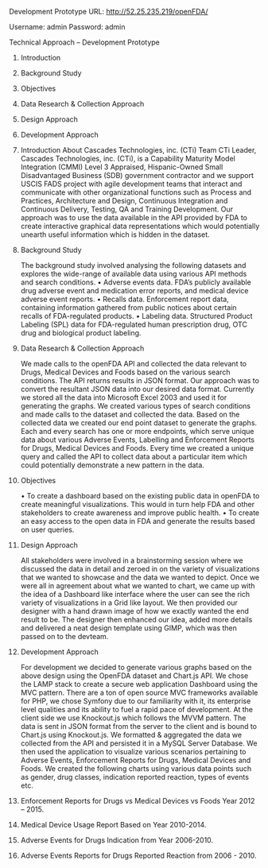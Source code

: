 
Development Prototype URL: http://52.25.235.219/openFDA/

Username: admin 
Password: admin


Technical Approach – Development Prototype


1.	Introduction
2.	Background Study
3.	Objectives
4.	Data Research & Collection Approach
5.	Design Approach
6.	Development Approach



1.	Introduction
  About Cascades Technologies, inc. (CTi)
    Team CTi Leader, Cascades Technologies, inc. (CTi), is a Capability Maturity Model Integration (CMMI) Level 3 Appraised, Hispanic-Owned Small Disadvantaged Business (SDB) government contractor and we support USCIS FADS project with agile development teams that interact and communicate with other organizational functions such as Process and Practices, Architecture and Design, Continuous Integration and Continuous Delivery, Testing, QA and Training Development.
Our approach was to use the data available in the API provided by FDA to create interactive graphical data representations which would potentially unearth useful information which is hidden in the dataset.

2.	Background Study

    The background study involved analysing the following datasets and explores the wide-range of available data using various API methods and search conditions.
    •	Adverse events data. FDA’s publicly available drug adverse event and medication error reports, and medical device            adverse event reports.
    •	Recalls data. Enforcement report data, containing information gathered from public notices about certain recalls of          FDA-regulated products.
    •	Labeling data. Structured Product Labeling (SPL) data for FDA-regulated human prescription drug, OTC drug and                biological product labeling.

3.	Data Research & Collection Approach

    We made calls to the openFDA API and collected the data relevant to Drugs, Medical Devices and Foods based on the various search conditions. The API returns results in JSON format. Our approach was to convert the resultant JSON data into our desired data format. Currently we stored all the data into Microsoft Excel 2003 and used it for generating the graphs.
We created various types of search conditions and made calls to the dataset and collected the data. Based on the collected data we created our end point dataset to generate the graphs.
Each and every search has one or more endpoints, which serve unique data about various Adverse Events, Labelling and Enforcement Reports for Drugs, Medical Devices and Foods. Every time we created a unique query and called the API to collect data about a particular item which could potentially demonstrate a new pattern in the data.

4.	Objectives

    •	To create a dashboard based on the existing public data in openFDA to create meaningful visualizations. This would in        turn help FDA and other stakeholders to create awareness and improve public health.
    •	To create an easy access to the open data in FDA and generate the results based on user queries.

5.	Design Approach

    All stakeholders were involved in a brainstorming session where we discussed the data in detail and zeroed in on the variety of visualizations that we wanted to showcase and the data we wanted to depict. Once we were all in agreement about what we wanted to chart, we came up with the idea of a Dashboard like interface where the user can see the rich variety of visualizations in a Grid like layout. We then provided our designer with a hand drawn image of how we exactly wanted the end result to be. The designer then enhanced our idea, added more details and delivered a neat design template using GIMP, which was then passed on to the devteam.

6.	Development Approach

    For development we decided to generate various graphs based on the above design using the OpenFDA dataset and Chart.js API. We chose the LAMP stack to create a secure web application Dashboard using the MVC pattern. There are a ton of open source MVC frameworks available for PHP, we chose Symfony due to our familiarity with it, its enterprise level qualities and its ability to fuel a rapid pace of development. At the client side we use Knockout.js which follows the MVVM pattern. The data is sent in JSON format from the server to the client and is bound to Chart.js using Knockout.js. We formatted & aggregated the data we collected from the API and persisted it in a MySQL Server Database. We then used the application to visualize various scenarios pertaining to Adverse Events, Enforcement Reports for Drugs, Medical Devices and Foods.
We created the following charts using various data points such as gender, drug classes, indication reported reaction, types of events etc. 
1.	Enforcement Reports for Drugs vs Medical Devices vs Foods Year 2012 – 2015.
2.	Medical Device Usage Report Based on Year 2010-2014.
3.	Adverse Events for Drugs Indication from Year 2006-2010.
4.	Adverse Events Reports for Drugs Reported Reaction from 2006 - 2010.

